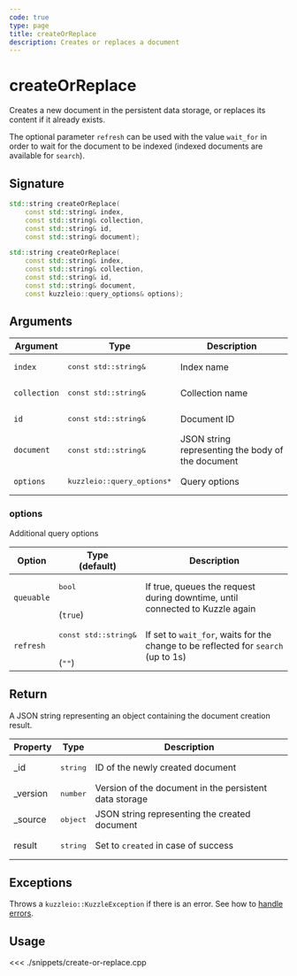```yaml
---
code: true
type: page
title: createOrReplace
description: Creates or replaces a document
---
```


# createOrReplace

Creates a new document in the persistent data storage, or replaces its content if it already exists.

The optional parameter `refresh` can be used with the value `wait_for` in order to wait for the document to be indexed (indexed documents are available for `search`).

## Signature

```cpp
std::string createOrReplace(
    const std::string& index,
    const std::string& collection,
    const std::string& id,
    const std::string& document);

std::string createOrReplace(
    const std::string& index,
    const std::string& collection,
    const std::string& id,
    const std::string& document,
    const kuzzleio::query_options& options);
```

## Arguments

| Argument     | Type                                 | Description                                       |
| ------------ | ------------------------------------ | ------------------------------------------------- |
| `index`      | <pre>const std::string&</pre>        | Index name                                        |
| `collection` | <pre>const std::string&</pre>        | Collection name                                   |
| `id`         | <pre>const std::string&</pre>        | Document ID                                       |
| `document`   | <pre>const std::string&</pre>        | JSON string representing the body of the document |
| `options`    | <pre>kuzzleio::query_options\*</pre> | Query options                                     |

### options

Additional query options

| Option     | Type<br/>(default)                       | Description                                                                        |
| ---------- | ---------------------------------------- | ---------------------------------------------------------------------------------- |
| `queuable` | <pre>bool</pre><br/>(`true`)             | If true, queues the request during downtime, until connected to Kuzzle again       |
| `refresh`  | <pre>const std::string&</pre><br/>(`""`) | If set to `wait_for`, waits for the change to be reflected for `search` (up to 1s) |

## Return

A JSON string representing an object containing the document creation result.

| Property  | Type              | Description                                            |
| --------- | ----------------- | ------------------------------------------------------ |
| \_id      | <pre>string</pre> | ID of the newly created document                       |
| \_version | <pre>number</pre> | Version of the document in the persistent data storage |
| \_source  | <pre>object</pre> | JSON string representing the created document          |
| result    | <pre>string</pre> | Set to `created` in case of success                    |

## Exceptions

Throws a `kuzzleio::KuzzleException` if there is an error. See how to [handle errors](/sdk/cpp/1/essentials/error-handling).

## Usage

<<< ./snippets/create-or-replace.cpp
